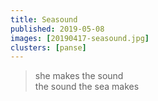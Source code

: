 ```yaml
---
title: Seasound
published: 2019-05-08
images: [20190417-seasound.jpg]
clusters: [panse]
---
```


> she makes the sound\
> the sound the sea makes
